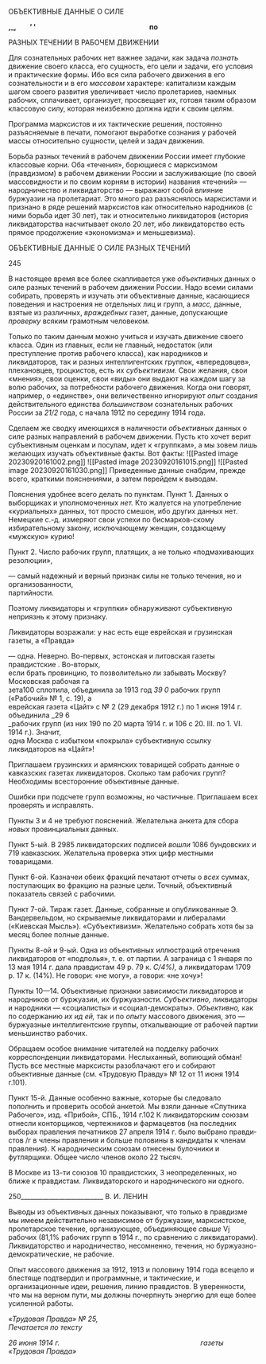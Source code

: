 ОБЪЕКТИВНЫЕ ДАННЫЕ О СИЛЕ

**,_,        _'_ '                                                                     по**

РАЗНЫХ ТЕЧЕНИИ В РАБОЧЕМ ДВИЖЕНИИ

Для сознательных рабочих нет важнее задачи, как задача _познать_ движение своего класса, его сущность, его цели и задачи, его условия и практические формы. Ибо вся сила рабочего движения в его сознательности и в его _массовом_ характере: капитализм каждым шагом своего развития увеличивает число пролетариев, наемных рабочих, сплачивает, организует, просвещает их, готовя таким образом классовую силу, которая неизбежно должна идти к своим целям.

Программа марксистов и их тактические решения, постоянно разъясняемые в печа­ти, помогают выработке сознания у рабочей массы относительно сущности, целей и за­дач движения.

Борьба разных течений в рабочем движении России имеет глубокие классовые кор­ни. Оба «течения», борющиеся с марксизмом (правдизмом) в рабочем движении России и заслуживающие (по своей массовидности и по своим корням в истории) названия «течений» — народничество и ликвидаторство — выражают собой влияние буржуазии на пролетариат. Это много раз разъяснялось марксистами и признано в ряде решений марксистов как относительно народников (с ними борьба идет 30 лет), так и относи­тельно ликвидаторов (история ликвидаторства насчитывает около 20 лет, ибо ликвида­торство есть прямое продолжение «экономизма» и меньшевизма).

  

ОБЪЕКТИВНЫЕ ДАННЫЕ О СИЛЕ РАЗНЫХ ТЕЧЕНИЙ

  

245

  

В настоящее время все более скапливается уже _объективных_ данных о силе разных течений в рабочем движении России. Надо всеми силами собирать, проверять и изучать эти объективные данные, касающиеся поведения и настроения не отдельных лиц и групп, а _масс,_ данные, взятые из различных, _враждебных_ газет, данные, допускающие _проверку_ всяким грамотным человеком.

Только по таким данным можно учиться и изучать движение своего класса. Один из главных, если не главный, недостаток (или преступление против рабочего класса), как народников и ликвидаторов, так и разных интеллигентских группок, «впередовцев», плехановцев, троцкистов, есть их _субъективизм._ Свои желания, свои «мнения», свои оценки, свои «виды» они выдают на каждом шагу за волю рабочих, за потребно­сти рабочего движения. Когда они говорят, например, о «единстве», они величественно игнорируют _опыт_ создания действительного единства _большинством_ сознатель­ных рабочих России за _21/2_ года, с начала 1912 по середину 1914 года.

Сделаем же сводку имеющихся в наличности _объективных_ данных о силе раз­ных направлений в рабочем движении. Пусть кто хочет верит субъективным оценкам и посулам, идет к «группкам», а мы зовем лишь желающих изучать объективные факты. Вот факты:
![[Pasted image 20230920161002.png]]
![[Pasted image 20230920161015.png]]
![[Pasted image 20230920161030.png]]
Приведенные данные снабдим, прежде всего, краткими пояснениями, а затем перей­дем к выводам.

Пояснения удобнее всего делать по пунктам. Пункт 1. Данных о выборщиках и уполномоченных _нет._ Кто жалуется на употребление «куриальных» данных, тот просто смешон, ибо других данных нет. Немецкие с.-д. измеряют свои успехи по бисмарков-скому избирательному закону, исключающему женщин, создающему «мужскую» ку­рию!

Пункт 2. Число рабочих групп, платящих, а не только «подмахивающих резолюции»,

— самый надежный и верный признак силы не только течения, но и организованности,  
партийности.

Поэтому ликвидаторы и «группки» обнаруживают субъективную неприязнь к этому признаку.

Ликвидаторы возражали: у нас есть еще еврейская и грузинская газеты, а «Правда»

— одна. Неверно. Во-первых, эстонская и литовская газеты правдистские . Во-вторых,  
если брать провинцию, то позволительно ли забывать Москву? Московская рабочая га­  
зета100 сплотила, объединила за 1913 год _39 0_ рабочих групп («Рабочий» № 1, с. 19), а  
еврейская газета «Цайт» с № 2 (29 декабря 1912 г.) по 1 июня 1914 г. объединила _29 6  
_рабочих групп (из них 190 по 20 марта 1914 г. и 106 с 20. III. по 1. VI. 1914 г.). Значит,  
одна Москва с избытком «покрыла» субъективную ссылку ликвидаторов на «Цайт»!

Приглашаем грузинских и армянских товарищей собрать данные о кавказских газе­тах ликвидаторов. Сколько там рабочих групп? Необходимы всесторонние объектив­ные данные.

Ошибки при подсчете групп возможны, но частичные. Приглашаем всех проверять и исправлять.

Пункты 3 и 4 не требуют пояснений. Желательна анкета для сбора _новых_ провинци­альных данных.

Пункт 5-ый. В 2985 ликвидаторских подписей _вошли_ 1086 бундовских и 719 кавказ­ских. Желательна проверка этих цифр местными товарищами.

Пункт 6-ой. Казначеи обеих фракций печатают отчеты о _всех_ суммах, поступающих во фракцию на разные цели. Точный, объективный показатель связей с рабочими.

Пункт 7-ой. Тираж газет. Данные, собранные и опубликованные Э. Вандервельдом, но скрываемые ликвидаторами и либералами («Киевская Мысль»). «Субъективизм». Желательно собрать хотя бы за месяц более полные данные.

Пункты 8-ой и 9-ый. Одна из объективных иллюстраций отречения ликвидаторов от «подполья», т. е. от партии. А заграница с 1 января по 13 мая 1914 г. дала правдистам 49 р. 79 к. _С/4%),_ а ликвидаторам 1709 р. 17 к. (14%). Не говори: «не могу», а говори: «не хочу»!

Пункты 10—14. Объективные признаки зависимости ликвидаторов и народников от буржуазии, их буржуазности. _Субъективно,_ ликвидаторы и народники — «социа­листы» и «социал-демократы». _Объективно,_ как по содержанию _их ид ей,_ так и по _опыту_ массового движения, это — буржуазные интеллигентские группы, откалы­вающие от рабочей партии меньшинство рабочих.

Обращаем особое внимание читателей на подделку рабочих корреспонденции лик­видаторами. Неслыханный, вопиющий обман! Пусть все местные марксисты разобла­чают его и собирают объективные данные (см. «Трудовую Правду» № 12 от 11 июня 1914 г.101).

Пункт 15-й. Данные особенно важные, которые бы следовало пополнить и проверить особой анкетой. Мы взяли данные «Спутника Рабочего», изд. «Прибой», СПБ., 1914 г.102 К ликвидаторским союзам отнесли конторщиков, чертежников и фармацевтов (на последних выборах правления печатников 27 апреля 1914 г. было выбрано правди­стов /г в члены правления и больше половины в кандидаты к членам правления). К на­родническим союзам отнесены булочники и футлярщики. Общее число членов около 22 тысяч.

В Москве из 13-ти союзов 10 правдистских, 3 неопределенных, но ближе к правди­стам. Ликвидаторского и народнического ни одного.

  

250__________________________ В. И. ЛЕНИН

Выводы из объективных данных показывают, что только в правдизме мы имеем дей­ствительно независимое от буржуазии, марксистское, пролетарское течение, органи­зующее, объединяющее _свыше_ Vj рабочих (81,1% рабочих групп в 1914 г., по сравне­нию с ликвидаторами). Ликвидаторство и народничество, несомненно, течения, но буржуазно-демократические, не рабочие.

Опыт массового движения за 1912, 1913 и половину 1914 года всецело и блестяще подтвердил и программные, и тактические, и организационные идеи, решения, линию правдистов. В уверенности, что мы на верном пути, мы должны почерпнуть энергию для еще более усиленной работы.

_«Трудовая Правда» № 25,                                                                  Печатается по тексту_

_26 июня 1914 г.                                                                        газеты «Трудовая Правда»_